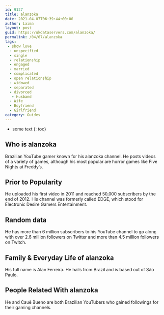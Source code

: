 ```yaml
---
id: 9127
title: alanzoka
date: 2021-04-07T06:39:44+00:00
author: Laima
layout: post
guid: https://ukdataservers.com/alanzoka/
permalink: /04/07/alanzoka
tags:
 - show love
  - unspecified
  - single
  - relationship
  - engaged
  - married
  - complicated
  - open relationship
  - widowed
  - separated
  - divorced
   - Husband
  - Wife
  - Boyfriend
  - Girlfriend
category: Guides
---
```


* some text
{: toc}


## Who is alanzoka
                  
                  
                  
Brazilian YouTube gamer known for his alanzoka channel. He posts videos of a variety of games, although his most popular are horror games like Five Nights at Freddy&#8217;s.
                  
              
            
              
            
                
                
                
## Prior to Popularity
                  
                  
                  
He uploaded his first video in 2011 and reached 50,000 subscribers by the end of 2012. His channel was formerly called EDGE, which stood for Electronic Desire Gamers Entertainment. 
                  
              
            
              
            
                
                
                
## Random data
                  
                  
                  
He has more than 6 million subscribers to his YouTube channel to go along with over 2.6 million followers on Twitter and more than 4.5 million followers on Twitch. 
                  
              
            
              
            
                
                
                
## Family & Everyday Life of alanzoka
                  
                  
                  
His full name is Alan Ferreira. He hails from Brazil and is based out of São Paulo.
                  
              
            
              
            
                
                
                
## People Related With alanzoka
                  
                  
                  
He and Cauê Bueno are both Brazilian YouTubers who gained followings for their gaming channels.
                  
              
            
              
            
                
              
            
              
              
            
            
              
            
          
          
          